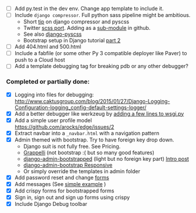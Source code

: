 - [ ] Add py.test in the dev env. Change app template to include it.
- [ ] Include `django compressor`. Full python sass pipeline might be ambitious.
    - Short [tip](http://jamie.curle.io/blog/using-pyscss-django_compressor/) on django compressor and pyscss
    - Twitter [scss port](https://github.com/twbs/bootstrap-sass). Adding as a [sub-module](http://stackoverflow.com/questions/5252450/using-someone-elses-repo-as-a-git-submodule-on-github) in github.
    - See also [django-pyscss](https://github.com/fusionbox/django-pyscss)
    - Bootstrap setup in Django tutorial [part 2](http://www.lasolution.be/blog/using-your-own-flavor-bootstrap-django-project-part-2.html)
- [ ] Add 404.html and 500.html
- [ ] Include a fabfile (or some other Py 3 compatible deployer like Paver) to push to a Cloud host 
- [ ] Add a template debugging tag for breaking pdb or any other debugger?

### Completed or partially done:

- [X] Logging into files for debugging: http://www.caktusgroup.com/blog/2015/01/27/Django-Logging-Configuration-logging_config-default-settings-logger/
- [X] Add a better debugger like werkzeug by [adding a few lines to wsgi.py](http://stackoverflow.com/questions/17689797/how-to-use-werkzeug-debugger-in-dotcloud?noredirect=1#comment26054122_17689797)
- [x] Add a simple user profile model <https://github.com/arocks/edge/issues/2>
- [x] Extract navbar into a `_navbar.html` with a navigation pattern
- [x] Admin themed with bootstrap. Try to have foreign key drop down.
    - Django suit is not fully free. See Pricing.
    - [Grappelli](http://grappelliproject.com/) (not bootstrap :( but so many good features)
    - [django-admin-bootstrapped](https://github.com/django-admin-bootstrapped/django-admin-bootstrapped) (light but no foreign key part) [Intro post](https://riccardo.forina.me/bootstrap-your-django-admin-in-3-minutes/)
    - [django-admin-bootstrap Responsive](https://github.com/douglasmiranda/django-admin-bootstrap/)
    - Or simply override the templates in admin folder
- [x] Add password reset and change [forms](http://www.reddit.com/r/django/comments/2hp91t/barebones_django_authentication_for_the/)
- [x] Add messages (See [simple example](http://stackoverflow.com/a/16711962/3107299) )
- [x] Add crispy forms for bootstrapped forms
- [x] Sign in, sign out and sign up forms using crispy
- [x] Include Django Debug toolbar
